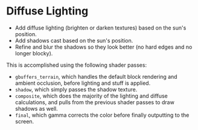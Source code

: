 # Diffuse Lighting

* Add diffuse lighting (brighten or darken textures) based on the sun's position.
* Add shadows cast based on the sun's position.
* Refine and blur the shadows so they look better (no hard edges and no longer blocky).

This is accomplished using the following shader passes:

* `gbuffers_terrain`, which handles the default block rendering and ambient occlusion, before lighting and stuff is applied.
* `shadow`, which simply passes the shadow texture.
* `composite`, which does the majority of the lighting and diffuse calculations, and pulls from the previous shader passes to draw shadows as well.
* `final`, which gamma corrects the color before finally outputting to the screen.
